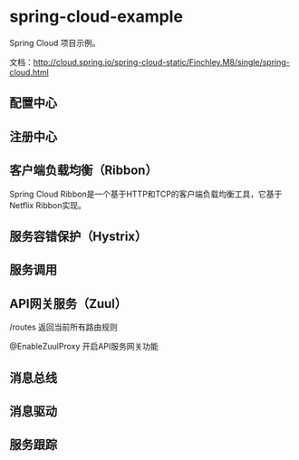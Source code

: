 # spring-cloud-example


Spring Cloud 项目示例。

文档：http://cloud.spring.io/spring-cloud-static/Finchley.M8/single/spring-cloud.html


## 配置中心


## 注册中心



## 客户端负载均衡（Ribbon）

Spring Cloud Ribbon是一个基于HTTP和TCP的客户端负载均衡工具，它基于Netflix Ribbon实现。



## 服务容错保护（Hystrix）


## 服务调用

## API网关服务（Zuul）

/routes 返回当前所有路由规则

@EnableZuulProxy 开启API服务网关功能


## 消息总线

## 消息驱动


## 服务跟踪







